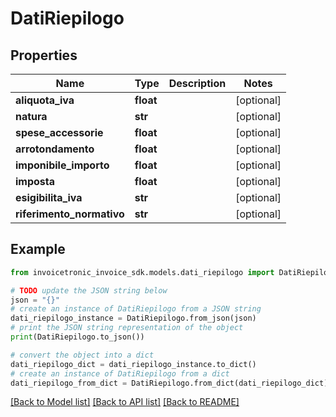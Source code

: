 # DatiRiepilogo


## Properties

Name | Type | Description | Notes
------------ | ------------- | ------------- | -------------
**aliquota_iva** | **float** |  | [optional] 
**natura** | **str** |  | [optional] 
**spese_accessorie** | **float** |  | [optional] 
**arrotondamento** | **float** |  | [optional] 
**imponibile_importo** | **float** |  | [optional] 
**imposta** | **float** |  | [optional] 
**esigibilita_iva** | **str** |  | [optional] 
**riferimento_normativo** | **str** |  | [optional] 

## Example

```python
from invoicetronic_invoice_sdk.models.dati_riepilogo import DatiRiepilogo

# TODO update the JSON string below
json = "{}"
# create an instance of DatiRiepilogo from a JSON string
dati_riepilogo_instance = DatiRiepilogo.from_json(json)
# print the JSON string representation of the object
print(DatiRiepilogo.to_json())

# convert the object into a dict
dati_riepilogo_dict = dati_riepilogo_instance.to_dict()
# create an instance of DatiRiepilogo from a dict
dati_riepilogo_from_dict = DatiRiepilogo.from_dict(dati_riepilogo_dict)
```
[[Back to Model list]](../README.md#documentation-for-models) [[Back to API list]](../README.md#documentation-for-api-endpoints) [[Back to README]](../README.md)


